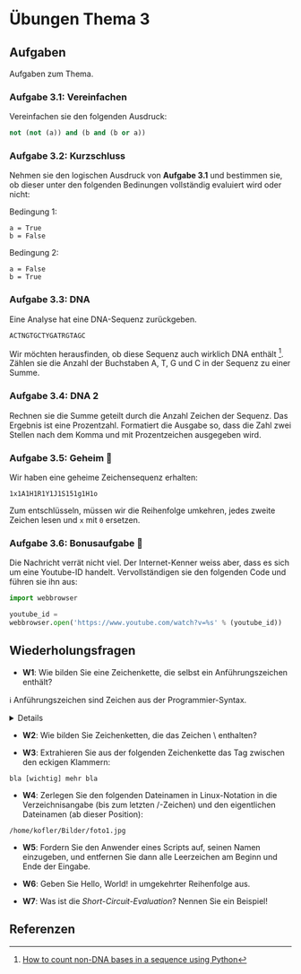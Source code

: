 # Übungen Thema 3

## Aufgaben

Aufgaben zum Thema.

### Aufgabe 3.1: Vereinfachen

Vereinfachen sie den folgenden Ausdruck:

```py
not (not (a)) and (b and (b or a))
```

### Aufgabe 3.2: Kurzschluss

Nehmen sie den logischen Ausdruck von **Aufgabe 3.1** und bestimmen sie, ob dieser unter den folgenden Bedinungen vollständig evaluiert wird oder nicht:

Bedingung 1:

```
a = True
b = False
```

Bedingung 2:

```
a = False
b = True
```

### Aufgabe 3.3: DNA

Eine Analyse hat eine DNA-Sequenz zurückgeben. 

```
ACTNGTGCTYGATRGTAGC
```

Wir möchten herausfinden, ob diese Sequenz auch wirklich DNA enthält [^1]. Zählen sie die Anzahl der Buchstaben A, T, G und C in der Sequenz zu einer Summe.

### Aufgabe 3.4: DNA 2

Rechnen sie die Summe geteilt durch die Anzahl Zeichen der Sequenz. Das Ergebnis ist eine Prozentzahl. Formatiert die Ausgabe so, dass die Zahl zwei Stellen nach dem Komma und mit Prozentzeichen ausgegeben wird.

### Aufgabe 3.5: Geheim 🚧

Wir haben eine geheime Zeichensequenz erhalten:

```
1x1A1H1R1Y1J1S151g1H1o
```

Zum entschlüsseln, müssen wir die Reihenfolge umkehren, jedes zweite Zeichen lesen und `x` mit `0` ersetzen.

### Aufgabe 3.6: Bonusaufgabe 🚧

Die Nachricht verrät nicht viel. Der Internet-Kenner weiss aber, dass es sich um eine Youtube-ID handelt. Vervollständigen sie den folgenden Code und führen sie ihn aus:

```py
import webbrowser

youtube_id = 
webbrowser.open('https://www.youtube.com/watch?v=%s' % (youtube_id))
```

## Wiederholungsfragen

* **W1**: Wie bilden Sie eine Zeichenkette, die selbst ein Anführungszeichen enthält?

ℹ️ Anführungszeichen sind Zeichen aus der Programmier-Syntax.
<details>
Eine Möglichkeit besteht, zur Abgrenzung von Zeichenketten das jeweils andere Zeichen zu verwenden, also:
s1="O'Reilly"  
s2='<a href="https://kofler.info">Link</a>'
Eine zweite Möglichkeit bieten die Spezialcodes \' und \":
s3='abc \" def \' ghi'  # ergibt: abc " def ' ghi
</details>

* **W2**: Wie bilden Sie Zeichenketten, die das Zeichen \\ enthalten?
<!--  -->
* **W3**: Extrahieren Sie aus der folgenden Zeichenkette das Tag zwischen den eckigen Klammern:

`bla [wichtig] mehr bla`

<!--  -->

* **W4**: Zerlegen Sie den folgenden Dateinamen in Linux-Notation in die Verzeichnisangabe (bis zum letzten /-Zeichen) und den eigentlichen Dateinamen (ab dieser Position):

`/home/kofler/Bilder/foto1.jpg`

<!--  -->

* **W5**: Fordern Sie den Anwender eines Scripts auf, seinen Namen einzugeben, und entfernen Sie dann alle Leerzeichen am Beginn und Ende der Eingabe.
<!--  -->
* **W6**: Geben Sie Hello, World! in umgekehrter Reihenfolge aus.
<!--  -->
* **W7**: Was ist die *Short-Circuit-Evaluation*? Nennen Sie ein Beispiel!
<!--  -->
## Referenzen

[^1]: [How to count non-DNA bases in a sequence using Python](https://pythonforbiologists.com/counting-non-dna-bases-in-a-sequence.html)